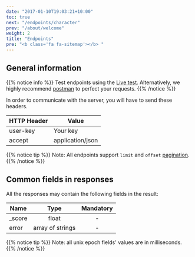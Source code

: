 ```yaml
---
date: "2017-01-10T19:03:21+10:00"
toc: true
next: "/endpoints/character"
prev: "/about/welcome"
weight: 2
title: "Endpoints"
pre: "<b class='fa fa-sitemap'></b> "
---
```


## General information

{{% notice info %}}
Test endpoints using the [Live test](https://api.igdb.com/livetest). Alternatively, we highly recommend [postman](https://www.getpostman.com/) to perfect your requests.
{{% /notice %}}

In order to communicate with the server, you will have to send these headers.

| HTTP Header   | Value |
| ------------- | ----- |
| user-key | Your key |
| accept        | application/json |

{{% notice tip %}}
Note: All endpoints support `limit` and `offset` [pagination](/api/references/pagination).
{{% /notice %}}

## Common fields in responses

All the responses may contain the following fields in the result:

| Name   | Type             | Mandatory |
| ------ |:----------------:|:---------:|
| _score | float            |     -     |
| error  | array of strings |     -     |

{{% notice tip %}}
Note: all unix epoch fields' values are in milliseconds.
{{% /notice %}}